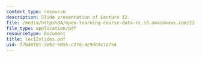 ```yaml
---
content_type: resource
description: Slide presentation of Lecture 12.
file: /media/https%3A/open-learning-course-data-rc.s3.amazonaws.com/22-812j-managing-nuclear-technology-spring-2004/f7b48f013eb25055c27ddc9db9c7a754_lec12slides.pdf
file_type: application/pdf
resourcetype: Document
title: lec12slides.pdf
uid: f7b48f01-3eb2-5055-c27d-dc9db9c7a754
---
```

